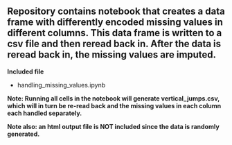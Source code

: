 ## Repository contains notebook that creates a data frame with differently encoded missing values in different columns. This data frame is written to a csv file and then reread back in. After the data is reread back in, the missing values are imputed. 

<b>Included file</b> 
* handling_missing_values.ipynb 

<b>Note: Running all cells in the notebook will generate vertical_jumps.csv, which will in turn be re-read back and the missing values in each column each handled separately. </b> 

<b>Note also: an html output file is NOT included since the data is randomly generated. </b> 

 